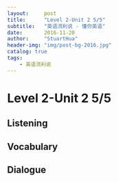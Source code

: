 ```yaml
---
layout:     post
title:      "Level 2-Unit 2 5/5"
subtitle:   "英语流利说 - 懂你英语"
date:       2016-11-20
author:     "StuartHua"
header-img: "img/post-bg-2016.jpg"
catalog: true
tags:
    - 英语流利说
---
```


# Level 2-Unit 2 5/5

<!-- more -->

## Listening



## Vocabulary



## Dialogue



